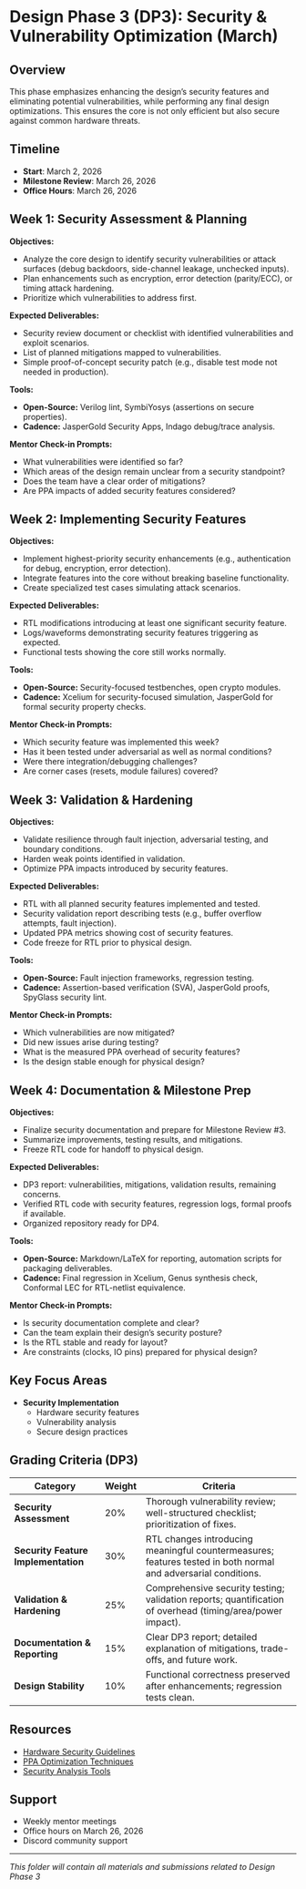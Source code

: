 # Design Phase 3 (DP3): Security & Vulnerability Optimization (March)

## Overview
This phase  emphasizes enhancing the design’s security features and eliminating potential vulnerabilities, while performing any final design optimizations. This ensures the core is not only efficient but also secure against common hardware threats.

## Timeline
- **Start**: March 2, 2026
- **Milestone Review**: March 26, 2026
- **Office Hours**: March 26, 2026


## Week 1: Security Assessment & Planning
**Objectives:**
- Analyze the core design to identify security vulnerabilities or attack surfaces (debug backdoors, side-channel leakage, unchecked inputs).
- Plan enhancements such as encryption, error detection (parity/ECC), or timing attack hardening.
- Prioritize which vulnerabilities to address first.

**Expected Deliverables:**
- Security review document or checklist with identified vulnerabilities and exploit scenarios.
- List of planned mitigations mapped to vulnerabilities.
- Simple proof-of-concept security patch (e.g., disable test mode not needed in production).

**Tools:**
- **Open-Source:** Verilog lint, SymbiYosys (assertions on secure properties).
- **Cadence:** JasperGold Security Apps, Indago debug/trace analysis.

**Mentor Check-in Prompts:**
- What vulnerabilities were identified so far?
- Which areas of the design remain unclear from a security standpoint?
- Does the team have a clear order of mitigations?
- Are PPA impacts of added security features considered?


## Week 2: Implementing Security Features
**Objectives:**
- Implement highest-priority security enhancements (e.g., authentication for debug, encryption, error detection).
- Integrate features into the core without breaking baseline functionality.
- Create specialized test cases simulating attack scenarios.

**Expected Deliverables:**
- RTL modifications introducing at least one significant security feature.
- Logs/waveforms demonstrating security features triggering as expected.
- Functional tests showing the core still works normally.

**Tools:**
- **Open-Source:** Security-focused testbenches, open crypto modules.
- **Cadence:** Xcelium for security-focused simulation, JasperGold for formal security property checks.

**Mentor Check-in Prompts:**
- Which security feature was implemented this week?
- Has it been tested under adversarial as well as normal conditions?
- Were there integration/debugging challenges?
- Are corner cases (resets, module failures) covered?

## Week 3: Validation & Hardening
**Objectives:**
- Validate resilience through fault injection, adversarial testing, and boundary conditions.
- Harden weak points identified in validation.
- Optimize PPA impacts introduced by security features.

**Expected Deliverables:**
- RTL with all planned security features implemented and tested.
- Security validation report describing tests (e.g., buffer overflow attempts, fault injection).
- Updated PPA metrics showing cost of security features.
- Code freeze for RTL prior to physical design.

**Tools:**
- **Open-Source:** Fault injection frameworks, regression testing.
- **Cadence:** Assertion-based verification (SVA), JasperGold proofs, SpyGlass security lint.

**Mentor Check-in Prompts:**
- Which vulnerabilities are now mitigated?
- Did new issues arise during testing?
- What is the measured PPA overhead of security features?
- Is the design stable enough for physical design?

## Week 4: Documentation & Milestone Prep
**Objectives:**
- Finalize security documentation and prepare for Milestone Review #3.
- Summarize improvements, testing results, and mitigations.
- Freeze RTL code for handoff to physical design.

**Expected Deliverables:**
- DP3 report: vulnerabilities, mitigations, validation results, remaining concerns.
- Verified RTL code with security features, regression logs, formal proofs if available.
- Organized repository ready for DP4.

**Tools:**
- **Open-Source:** Markdown/LaTeX for reporting, automation scripts for packaging deliverables.
- **Cadence:** Final regression in Xcelium, Genus synthesis check, Conformal LEC for RTL-netlist equivalence.

**Mentor Check-in Prompts:**
- Is security documentation complete and clear?
- Can the team explain their design’s security posture?
- Is the RTL stable and ready for layout?
- Are constraints (clocks, IO pins) prepared for physical design?

## Key Focus Areas
- **Security Implementation**
  - Hardware security features
  - Vulnerability analysis
  - Secure design practices
  
## Grading Criteria (DP3)

| Category                       | Weight | Criteria                                                                 |
|--------------------------------|--------|--------------------------------------------------------------------------|
| **Security Assessment**        | 20%    | Thorough vulnerability review; well-structured checklist; prioritization of fixes. |
| **Security Feature Implementation** | 30% | RTL changes introducing meaningful countermeasures; features tested in both normal and adversarial conditions. |
| **Validation & Hardening**     | 25%    | Comprehensive security testing; validation reports; quantification of overhead (timing/area/power impact). |
| **Documentation & Reporting**  | 15%    | Clear DP3 report; detailed explanation of mitigations, trade-offs, and future work. |
| **Design Stability**           | 10%    | Functional correctness preserved after enhancements; regression tests clean. |


## Resources
- [Hardware Security Guidelines](../../docs/getting-started/)
- [PPA Optimization Techniques](../../docs/ai-guides/)
- [Security Analysis Tools](../../docs/getting-started/)

## Support
- Weekly mentor meetings
- Office hours on March 26, 2026
- Discord community support

---

*This folder will contain all materials and submissions related to Design Phase 3*
